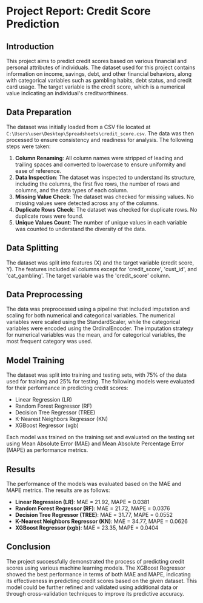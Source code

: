# Project Report: Credit Score Prediction

## Introduction

This project aims to predict credit scores based on various financial and personal attributes of individuals. The dataset used for this project contains information on income, savings, debt, and other financial behaviors, along with categorical variables such as gambling habits, debt status, and credit card usage. The target variable is the credit score, which is a numerical value indicating an individual's creditworthiness.

## Data Preparation

The dataset was initially loaded from a CSV file located at `C:\Users\user\Desktop\Spreadsheets\credit_score.csv`. The data was then processed to ensure consistency and readiness for analysis. The following steps were taken:

1. **Column Renaming**: All column names were stripped of leading and trailing spaces and converted to lowercase to ensure uniformity and ease of reference.
2. **Data Inspection**: The dataset was inspected to understand its structure, including the columns, the first five rows, the number of rows and columns, and the data types of each column.
3. **Missing Value Check**: The dataset was checked for missing values. No missing values were detected across any of the columns.
4. **Duplicate Rows Check**: The dataset was checked for duplicate rows. No duplicate rows were found.
5. **Unique Values Count**: The number of unique values in each variable was counted to understand the diversity of the data.

## Data Splitting

The dataset was split into features (X) and the target variable (credit score, Y). The features included all columns except for 'credit_score', 'cust_id', and 'cat_gambling'. The target variable was the 'credit_score' column.

## Data Preprocessing

The data was preprocessed using a pipeline that included imputation and scaling for both numerical and categorical variables. The numerical variables were scaled using the StandardScaler, while the categorical variables were encoded using the OrdinalEncoder. The imputation strategy for numerical variables was the mean, and for categorical variables, the most frequent category was used.

## Model Training

The dataset was split into training and testing sets, with 75% of the data used for training and 25% for testing. The following models were evaluated for their performance in predicting credit scores:

- Linear Regression (LR)
- Random Forest Regressor (RF)
- Decision Tree Regressor (TREE)
- K-Nearest Neighbors Regressor (KN)
- XGBoost Regressor (xgb)

Each model was trained on the training set and evaluated on the testing set using Mean Absolute Error (MAE) and Mean Absolute Percentage Error (MAPE) as performance metrics.

## Results

The performance of the models was evaluated based on the MAE and MAPE metrics. The results are as follows:

- **Linear Regression (LR)**: MAE = 21.92, MAPE = 0.0381
- **Random Forest Regressor (RF)**: MAE = 21.72, MAPE = 0.0376
- **Decision Tree Regressor (TREE)**: MAE = 31.77, MAPE = 0.0552
- **K-Nearest Neighbors Regressor (KN)**: MAE = 34.77, MAPE = 0.0626
- **XGBoost Regressor (xgb)**: MAE = 23.35, MAPE = 0.0404

## Conclusion

The project successfully demonstrated the process of predicting credit scores using various machine learning models. The XGBoost Regressor showed the best performance in terms of both MAE and MAPE, indicating its effectiveness in predicting credit scores based on the given dataset. This model could be further refined and validated using additional data or through cross-validation techniques to improve its predictive accuracy.
